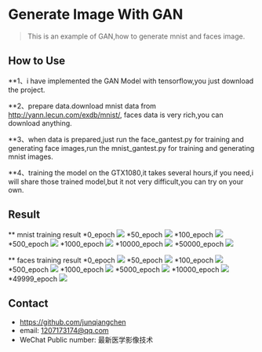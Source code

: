 # Generate Image With GAN
> This is an example of GAN,how to generate mnist and faces image.

## How to Use

**1、i have implemented the GAN Model with tensorflow,you just download the project.

**2、prepare data.download mnist data from http://yann.lecun.com/exdb/mnist/, faces data is very rich,you can download anything.

**3、when data is prepared,just run the face_gantest.py for training and generating face images,run the mnist_gantest.py for training and generating mnist images.

**4、training the model on the GTX1080,it takes several hours,if you need,i will share those trained model,but it not very difficult,you can try on your own.


## Result

** mnist training result
*0_epoch
![](mnistsample_0_epoch.png)
*50_epoch
![](mnistsample_50_epoch.png)
*100_epoch
![](mnistsample_100_epoch.png)
*500_epoch
![](mnistsample_500_epoch.png)
*1000_epoch
![](mnistsample_1000_epoch.png)
*10000_epoch
![](mnistsample_10000_epoch.png)
*50000_epoch
![](mnistsample_50000_epoch.png)

** faces training result
*0_epoch
![](sampleface_0_epoch.png)
*50_epoch
![](sampleface_50_epoch.png)
*100_epoch
![](sampleface_100_epoch.png)
*500_epoch
![](sampleface_500_epoch.png)
*1000_epoch
![](sampleface_1000_epoch.png)
*5000_epoch
![](sampleface_5000_epoch.png)
*10000_epoch
![](sampleface_10000_epoch.png)
*49999_epoch
![](sampleface_49999_epoch.png)

## Contact
* https://github.com/junqiangchen
* email: 1207173174@qq.com
* WeChat Public number: 最新医学影像技术

